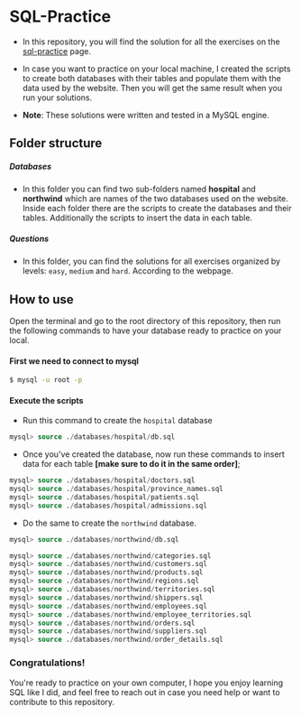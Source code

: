 # SQL-Practice

- In this repository, you will find the solution for all the exercises on the [sql-practice](https://www.sql-practice.com/) page.

- In case you want to practice on your local machine, I created the scripts to create both databases with their tables and populate them with the data used by the website. Then you will get the same result when you run your solutions.

- __Note__: These solutions were written and tested in a MySQL engine.

## Folder structure

##### Databases

- In this folder you can find two sub-folders named **hospital** and **northwind** which are names of the two databases used on the website. Inside each folder there are the scripts to create the databases and their tables. Additionally the scripts to insert the data in each table.

##### Questions

- In this folder, you can find the solutions for all exercises organized by levels: `easy`, `medium` and `hard`. According to the webpage.

## How to use

Open the terminal and go to the root directory of this repository, then run the following commands to have your database ready to practice on your local.

#### First we need to connect to mysql
  ```bash
  $ mysql -u root -p
  ```

  #### Execute the scripts

  - Run this command to create the `hospital` database

  ```sql
  mysql> source ./databases/hospital/db.sql
  ```

  - Once you've created the database, now run these commands to insert data for each table **[make sure to do it in the same order]**;

  ```sql
  mysql> source ./databases/hospital/doctors.sql
  mysql> source ./databases/hospital/province_names.sql
  mysql> source ./databases/hospital/patients.sql
  mysql> source ./databases/hospital/admissions.sql
  ```

  - Do the same to create the `northwind` database.

  ```sql
  mysql> source ./databases/northwind/db.sql

  mysql> source ./databases/northwind/categories.sql
  mysql> source ./databases/northwind/customers.sql
  mysql> source ./databases/northwind/products.sql
  mysql> source ./databases/northwind/regions.sql
  mysql> source ./databases/northwind/territories.sql
  mysql> source ./databases/northwind/shippers.sql
  mysql> source ./databases/northwind/employees.sql
  mysql> source ./databases/northwind/employee_territories.sql
  mysql> source ./databases/northwind/orders.sql
  mysql> source ./databases/northwind/suppliers.sql
  mysql> source ./databases/northwind/order_details.sql
  ```

### Congratulations!

You're ready to practice on your own computer, I hope you enjoy learning SQL like I did, and feel free to reach out in case you need help or want to contribute to this repository.
